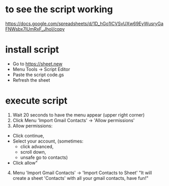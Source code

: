 #  to see the script working

https://docs.google.com/spreadsheets/d/1D_hGo1ICVSvUXw69EyWusryGaFNWsbx7lUmRxF_JhoI/copy

# install script
- Go to https://sheet.new
- Menu Tools -> Script Editor
- Paste the script code.gs
- Refresh the sheet

# execute script
1. Wait 20 seconds to have the menu appear (upper right corner)
2. Click Menu 'Import Gmail Contacts' -> 'Allow permissions'
3. Allow permissions:
- Click continue, 
- Select your account, 
(sometimes: 
  - click advanced, 
  - scroll down,   
  - unsafe go to contacts)
- Click allow"
4. Menu 'Import Gmail Contacts' -> 'Import Contacts to Sheet'
"It will create a sheet 'Contacts' with all your gmail contacts, 
have fun!"